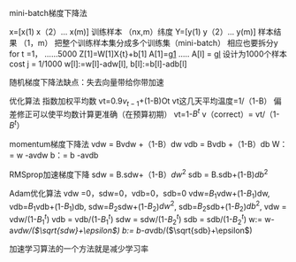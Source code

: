 mini-batch梯度下降法

x=[x(1) x（2）... x(m)]  训练样本
（nx,m）纬度
Y=[y(1) y（2）... y(m)]  样本结果
（1，m）
把整个训练样本集分成多个训练集（mini-batch）
相应也要拆分y
for t =1， ......5000
 Z[1]=W[1]X{t}+b[1]
 A[1]=g[1](Z[1])
 .....
 A[l] = g[l](Z[l])  设计为1000个样本
 cost j = 1/1000
 w[l]:=w[l]-adw[l], b[l]:=b[l]-adb[l]
 

随机梯度下降法缺点：失去向量带给你带加速

优化算法
指数加权平均数 vt=0.9$v_{t-1}$+(1-B)Ot
vt这几天平均温度=1/（1-B）
偏差修正可以使平均数计算更准确（在预算初期）
 vt=1-$B^t$
 v（correct）= vt/（1-$B^t$）

 momentum梯度下降法
 vdw = Bvdw +（1-B）dw
 vdb = Bvdb +（1-B）db
 W：= w -avdw
 b：= b -avdb

 RMSprop加速梯度下降
 sdw = B.sdw+（1-B）$dw^2$
 sdb = B.sdb+(1-B)$db^2$

 Adam优化算法
 vdw =0，sdw=0，vdb=0，sdb=0
 vdw=$B_1$vdw+(1-$B_1$)dw,
 vdb=$B_1$vdb+(1-$B_1$)db,
 sdw=$B_2$sdw+(1-$B_2$)$dw^2$,
 sdb=$B_2$sdb+(1-$B_2$)$db^2$,
 vdw = vdw/(1-$B_1^t$)
 vdb = vdb/(1-$B_1^t$)
 sdw = sdw/(1-$B_2^t$)
 sdb = sdb/(1-$B_2^t$)
 w:= w-a*vdw/($\sqrt{sdw}+\epsilon$)
 b:= b-a*vdb/($\sqrt{sdb}+\epsilon$)
 
  加速学习算法的一个方法就是减少学习率

